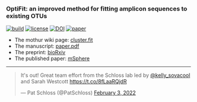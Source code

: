 
### OptiFit: an improved method for fitting amplicon sequences to existing OTUs

[![build](https://github.com/SchlossLab/Sovacool_OptiFit_2021/actions/workflows/build.yml/badge.svg)](https://github.com/SchlossLab/Sovacool_OptiFit_2021/actions/workflows/build.yml)
[![license](https://img.shields.io/badge/License-MIT%2BCC--BY-blue)](https://github.com/SchlossLab/Sovacool_OptiFit_2021/blob/main/LICENSE.md)
[![DOI](https://zenodo.org/badge/150322192.svg)](https://zenodo.org/badge/latestdoi/150322192)
[![paper](https://img.shields.io/badge/paper-mSphere-red)](https://journals.asm.org/doi/10.1128/msphere.00916-21)
<div data-badge-popover="bottom" data-badge-type="1" data-doi="10.1128/msphere.00916-21" data-hide-no-mentions="true" class="altmetric-embed"></div>
<span class="__dimensions_badge_embed__" data-doi="10.1128/msphere.00916-21" data-style="large_rectangle" data-hide-zero-citations="true"></span><script async src="https://badge.dimensions.ai/badge.js" charset="utf-8"></script>

- The mothur wiki page: [cluster.fit](https://mothur.org/wiki/cluster.fit/)
- The manuscript: [paper.pdf](paper.pdf)
- The preprint: [bioRxiv](https://doi.org/10.1101/2021.11.09.468000)
- The published paper: [mSphere](https://journals.asm.org/doi/10.1128/msphere.00916-21)

---

<blockquote class="twitter-tweet"><p lang="en" dir="ltr">It&#39;s out! Great team effort from the Schloss lab led by <a href="https://twitter.com/kelly_sovacool?ref_src=twsrc%5Etfw">@kelly_sovacool</a> and Sarah Westcott <a href="https://t.co/8fLaaRQjdR">https://t.co/8fLaaRQjdR</a></p>&mdash; Pat Schloss (@PatSchloss) <a href="https://twitter.com/PatSchloss/status/1489284394191892482?ref_src=twsrc%5Etfw">February 3, 2022</a></blockquote> <script async src="https://platform.twitter.com/widgets.js" charset="utf-8"></script>
